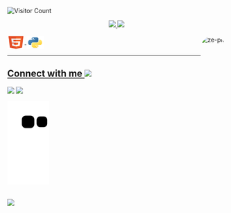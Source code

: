 
![Visitor Count](https://komarev.com/ghpvc/?username=joseHbernardino&color=green)

<div align="center">
  <a href="https://github.com/joseHbernardino">
  <img height="180em" src="https://github-readme-stats.vercel.app/api?username=joseHbernardino&show_icons=true&theme=dark&include_all_commits=true&count_private=true"/>
  <img height="180em" src="https://github-readme-stats.vercel.app/api/top-langs/?username=joseHbernardino&layout=compact&langs_count=7&theme=dark"/>
</div>
  
<div style="display: inline_block"><br>
  <img align="center" alt="ze-HTML" height="30" width="40" src="https://raw.githubusercontent.com/devicons/devicon/master/icons/html5/html5-original.svg">
  <img align="center" alt="ze-Python" height="30" width="40" src="https://raw.githubusercontent.com/devicons/devicon/master/icons/python/python-original.svg">
  <img align="right" alt="ze-pic" height="150" style="border-radius:50px;" src="https://miro.medium.com/max/1400/1*U3WRRwLx3zeDkHmIVGLJdw.gif">
</div>
  

  ----
## Connect with me <img src="https://media.giphy.com/media/LnQjpWaON8nhr21vNW/giphy.gif" width="60">
  
  <div>  
  <a href = "mailto:josehenrique9870@hotmail.com"><img src="https://img.shields.io/badge/-Gmail-%23333?style=for-the-badge&logo=gmail&logoColor=white" target="_blank"></a>
  <a href="https://www.linkedin.com/in/bernardino-jose/" target="_blank"><img src="https://img.shields.io/badge/-LinkedIn-%230077B5?style=for-the-badge&logo=linkedin&logoColor=white" target="_blank"></a> 
 
  ![Snake animation](https://github.com/joseHbernardino/joseHbernardino/blob/output/github-contribution-grid-snake.svg)
 
</div>

  <br>

<img src="https://i.ibb.co/0MZzJ2d/download.png" border="0">

